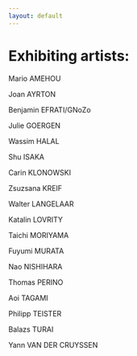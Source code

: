 ```yaml
---
layout: default
---
```


# Exhibiting artists:

Mario AMEHOU

Joan AYRTON

Benjamin EFRATI/GNoZo

Julie GOERGEN

Wassim HALAL

Shu ISAKA

Carin KLONOWSKI

Zsuzsana KREIF

Walter LANGELAAR

Katalin LOVRITY

Taichi MORIYAMA

Fuyumi MURATA

Nao NISHIHARA

Thomas PERINO

Aoi TAGAMI

Philipp TEISTER

Balazs TURAI

Yann VAN DER CRUYSSEN

